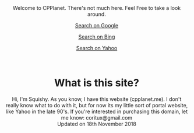 <center>
Welcome to CPPlanet. There's not much here. Feel Free to take a look around.
  <p></p>
  <p><a href="https://google.com">Search on Google</a></p>
  <p><a href="https://bing.com">Search on Bing</a></p>
  <p><a href="https://yahoo.com">Search on Yahoo</a></p>
  <br><h1>What is this site?</h1>
  <p>Hi, I'm Squishy. As you know, I have this website (cpplanet.me). I don't really know what to do with it, but for now its my little sort of portal website, like Yahoo in the late 90's. If you're interested in purchasing this domain, let me know: coritux@gmail.com
  <br>Updated on 18th November 2018</p>
